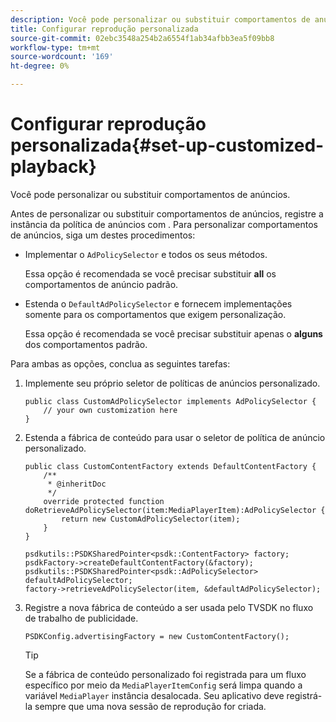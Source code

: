 ```yaml
---
description: Você pode personalizar ou substituir comportamentos de anúncios.
title: Configurar reprodução personalizada
source-git-commit: 02ebc3548a254b2a6554f1ab34afbb3ea5f09bb8
workflow-type: tm+mt
source-wordcount: '169'
ht-degree: 0%

---
```


# Configurar reprodução personalizada{#set-up-customized-playback}

Você pode personalizar ou substituir comportamentos de anúncios.

Antes de personalizar ou substituir comportamentos de anúncios, registre a instância da política de anúncios com .
Para personalizar comportamentos de anúncios, siga um destes procedimentos:

* Implementar o `AdPolicySelector` e todos os seus métodos.

  Essa opção é recomendada se você precisar substituir **all** os comportamentos de anúncio padrão.

* Estenda o `DefaultAdPolicySelector` e fornecem implementações somente para os comportamentos que exigem personalização.

  Essa opção é recomendada se você precisar substituir apenas o **alguns** dos comportamentos padrão.

Para ambas as opções, conclua as seguintes tarefas:

1. Implemente seu próprio seletor de políticas de anúncios personalizado.

   ```
   public class CustomAdPolicySelector implements AdPolicySelector { 
       // your own customization here 
   }
   ```

1. Estenda a fábrica de conteúdo para usar o seletor de política de anúncio personalizado.

   ```
   public class CustomContentFactory extends DefaultContentFactory { 
       /** 
        * @inheritDoc 
        */ 
       override protected function doRetrieveAdPolicySelector(item:MediaPlayerItem):AdPolicySelector { 
           return new CustomAdPolicySelector(item); 
       } 
   }
   ```

   ```
   psdkutils::PSDKSharedPointer<psdk::ContentFactory> factory; 
   psdkFactory->createDefaultContentFactory(&factory); 
   psdkutils::PSDKSharedPointer<psdk::AdPolicySelector> defaultAdPolicySelector; 
   factory->retrieveAdPolicySelector(item, &defaultAdPolicySelector);
   ```

1. Registre a nova fábrica de conteúdo a ser usada pelo TVSDK no fluxo de trabalho de publicidade.

   ```
   PSDKConfig.advertisingFactory = new CustomContentFactory();
   ```

   >[!TIP]
   >
   >Se a fábrica de conteúdo personalizado foi registrada para um fluxo específico por meio da `MediaPlayerItemConfig` será limpa quando a variável `MediaPlayer` instância desalocada. Seu aplicativo deve registrá-la sempre que uma nova sessão de reprodução for criada.
